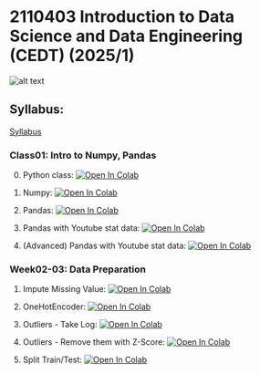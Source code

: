 # 2110403 Introduction to Data Science and Data Engineering (CEDT) (2025/1)

![alt text](https://raw.githubusercontent.com/pvateekul/2110403_DSDE-CEDT_2025s1/main/image/meme.png "join ds")

## Syllabus:

[Syllabus](https://mycourseville-default.s3.ap-southeast-1.amazonaws.com/useruploaded_course_files/2025_1/70728/materials/2110403_DSDE_CEDT_Syllabus_2025s1_v3-1832-17598152586199.pdf)

### Class01: Intro to Numpy, Pandas

0. Python class: [![Open In Colab](https://raw.githubusercontent.com/pvateekul/2110403_DSDE-CEDT_2025s1/main/image/colab-badge.svg)](https://colab.research.google.com/github/pvateekul/2110403_DSDE-CEDT_2025s1/blob/main/code/Class01_Intro_Pandas/0_Class.ipynb)

1. Numpy: [![Open In Colab](https://raw.githubusercontent.com/pvateekul/2110403_DSDE-CEDT_2025s1/main/image/colab-badge.svg)](https://colab.research.google.com/github/pvateekul/2110403_DSDE-CEDT_2025s1/blob/main/code/Class01_Intro_Pandas/1_Numpy.ipynb)

2. Pandas: [![Open In Colab](https://raw.githubusercontent.com/pvateekul/2110403_DSDE-CEDT_2025s1/main/image/colab-badge.svg)](https://colab.research.google.com/github/pvateekul/2110403_DSDE-CEDT_2025s1/blob/main/code/Class01_Intro_Pandas/2_Pandas.ipynb)

3. Pandas with Youtube stat data: [![Open In Colab](https://raw.githubusercontent.com/pvateekul/2110403_DSDE-CEDT_2025s1/main/image/colab-badge.svg)](https://colab.research.google.com/github/pvateekul/2110403_DSDE-CEDT_2025s1/blob/main/code/Class01_Intro_Pandas/3_Pandas_%28Dataset_Trending_YouTube_Video_Statistics%29.ipynb)

4. (Advanced) Pandas with Youtube stat data: [![Open In Colab](https://raw.githubusercontent.com/pvateekul/2110403_DSDE-CEDT_2025s1/main/image/colab-badge.svg)](https://colab.research.google.com/github/pvateekul/2110403_DSDE-CEDT_2025s1/blob/main/code/Class01_Intro_Pandas/4_Advanced_Pandas_%28Dataset_Trending_YouTube_Video_Statistics%29.ipynb)

### Week02-03: Data Preparation

1. Impute Missing Value: [![Open In Colab](https://raw.githubusercontent.com/pvateekul/2110403_DSDE-CEDT_2025s1/main/image/colab-badge.svg)](https://colab.research.google.com/github/pvateekul/2110403_DSDE-CEDT_2025s1/blob/main/code/Class02_DataPrep/Lab2_ImputeMissingValue_Pipeline.ipynb)


2. OneHotEncoder: [![Open In Colab](https://raw.githubusercontent.com/pvateekul/2110403_DSDE-CEDT_2025s1/main/image/colab-badge.svg)](https://colab.research.google.com/github/pvateekul/2110403_DSDE-CEDT_2025s1/blob/main/code/Class02_DataPrep/Lab1_LoansDataSet.ipynb)

3. Outliers - Take Log: [![Open In Colab](https://raw.githubusercontent.com/pvateekul/2110403_DSDE-CEDT_2025s1/main/image/colab-badge.svg)](https://colab.research.google.com/github/pvateekul/2110403_DSDE-CEDT_2025s1/blob/main/code/Class02_DataPrep/Lab4_Outliers_Titanic_Pipeline.ipynb)

4. Outliers - Remove them with Z-Score: [![Open In Colab](https://raw.githubusercontent.com/pvateekul/2110403_DSDE-CEDT_2025s1/main/image/colab-badge.svg)](https://colab.research.google.com/github/pvateekul/2110403_DSDE-CEDT_2025s1/blob/main/code/Class02_DataPrep/Lab5_Outliers_Diabetes_(optional).ipynb)

5. Split Train/Test: [![Open In Colab](https://raw.githubusercontent.com/pvateekul/2110403_DSDE-CEDT_2025s1/main/image/colab-badge.svg)](https://colab.research.google.com/github/pvateekul/2110403_DSDE-CEDT_2025s1/blob/main/code/Class02_DataPrep/Lab3_SplitTrainTest.ipynb)
